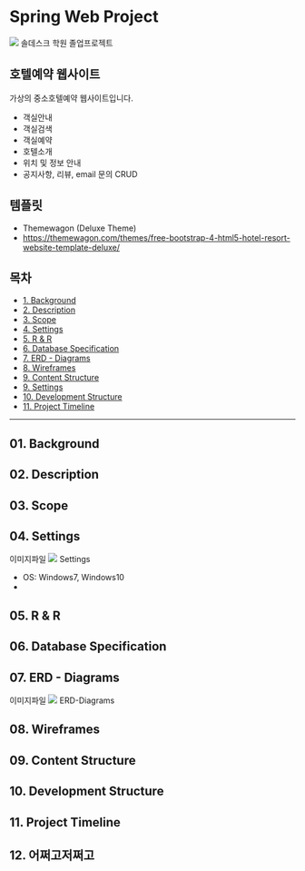 # Spring Web Project
<img src="https://github.com/khe0124/PineTree_Hotel/blob/master/ppt/main.JPG?raw=true">
솔데스크 학원 졸업프로젝트

## 호텔예약 웹사이트
가상의 중소호텔예약 웹사이트입니다.
- 객실안내
- 객실검색
- 객실예약
- 호텔소개
- 위치 및 정보 안내
- 공지사항, 리뷰, email 문의 CRUD

## 템플릿
- Themewagon (Deluxe Theme)
- https://themewagon.com/themes/free-bootstrap-4-html5-hotel-resort-website-template-deluxe/


## 목차
- <a href="#01-background">1. Background</a>
- <a href="#02-description">2. Description</a>
- <a href="#03-scope">3. Scope</a>
- <a href="#04-settings">4. Settings</a>
- <a href="#05-r--r">5. R & R</a>
- <a href="#06-database-specification">6. Database Specification</a>
- <a href="#07-erd---diagrams">7. ERD - Diagrams</a>
- <a href="#08-wireframes">8. Wireframes</a>
- <a href="#09-content-structure">9. Content Structure</a>
- <a href="#09-settings">9. Settings</a>
- <a href="#10-development-structure">10. Development Structure</a>
- <a href="#11-project-timeline">11. Project Timeline</a>

<hr>

## 01. Background
## 02. Description
## 03. Scope
## 04. Settings
이미지파일
<img src="https://github.com/khe0124/PineTree_Hotel/blob/master/ppt/settings.JPG?raw=true">
Settings
- OS: Windows7, Windows10
- 
## 05. R & R
## 06. Database Specification
## 07. ERD - Diagrams
이미지파일
<img src="https://github.com/khe0124/PineTree_Hotel/blob/master/ppt/erd.JPG?raw=true">
ERD-Diagrams
## 08. Wireframes
## 09. Content Structure
## 10. Development Structure
## 11. Project Timeline
## 12. 어쩌고저쩌고
 <br>
